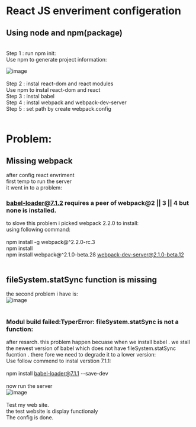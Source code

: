 # React JS enveriment configeration

## Using node and npm(package)
<br/>
Step 1 : run npm init:<br/>
Use  npm to generate project information: <br/>

![image](https://user-images.githubusercontent.com/15969187/43996974-390ac040-9d9d-11e8-8f86-531913ced24b.png)
<br/>
<br/>
Step 2 : instal react-dom and react modules<br/>
Use npm to instal react-dom and react<br/>
Step 3 : instal babel<br/>
Step 4 : instal webpack and webpack-dev-server<br/>
Step 5 : set path by create webpack.config<br/>
<br/>
# Problem: 
## Missing webpack
after config react envriment<br/>
first temp to run the server<br/>
it went in to a problem:
### babel-loader@7.1.2 requires a peer of webpack@2 || 3 || 4 but none is installed.<br/>

to slove this problem i picked webpack 2.2.0 to install:<br/>
using following command:<br/>
<br/>
npm install -g webpack@^2.2.0-rc.3<br/>
npm install<br/>
npm install webpack@^2.1.0-beta.28 webpack-dev-server@2.1.0-beta.12<br/>
<br/>
## fileSystem.statSync function is missing<br/>
the second problem i have is:<br/>
![image](https://user-images.githubusercontent.com/15969187/43996997-0c0e1dc0-9d9e-11e8-8464-96a2b9162ae8.png)
<br/>
<br/>
### Modul build failed:TyperError: fileSystem.statSync is not a function:<br/>
after resarch. this problem happen becuase when we install babel . we stall the newest version of babel which does not have fileSystem.statSync fucntion . there fore we need to degrade it to a lower version:<br/>
Use follow commend to instal verstion 7.1.1:<br/>
<br/>
npm install babel-loader@7.1.1 --save-dev<br/>
<br/>
now run the server<br/>
![image](https://user-images.githubusercontent.com/15969187/43997109-2a8bd79e-9da1-11e8-80ef-d730c626cfb2.png)
<br/>
<br/>
Test my web site.<br/>
the test website is display functionaly<br/>
The config is done.<br/>

